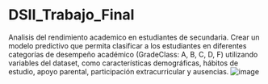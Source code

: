 # DSII_Trabajo_Final
Analisis del rendimiento academico en estudiantes de secundaria. Crear un modelo predictivo que permita clasificar a los estudiantes en diferentes categorías de desempeño académico (GradeClass: A, B, C, D, F) utilizando  variables del dataset, como características demográficas, hábitos de estudio, apoyo parental, participación extracurricular y ausencias.
![image](https://github.com/user-attachments/assets/2267310f-0a41-4fc6-af6a-f85e9153a5ca)
